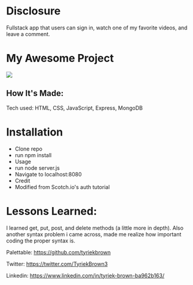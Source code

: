 # Disclosure
Fullstack app that users can sign in, watch one of my favorite videos, and leave a comment.

<h1>My Awesome Project</h1>


![](https://github.com/tyriekbrown/Disclosure/blob/master/fullstack-auth/public/img/disclosure-screenshot.PNG?raw=true)


<h2>How It's Made:</h2>
Tech used: HTML, CSS, JavaScript, Express, MongoDB



<h1>Installation</h1>
<ul><li>Clone repo</li>
  <li>run npm install</li>
  <li>Usage</li>
  <li>run node server.js</li>
  <li>Navigate to localhost:8080</li>
  <li>Credit</li>
  <li>Modified from Scotch.io's auth tutorial</li>
  </ul>

<h1>Lessons Learned:</h1>
I learned get, put, post, and delete methods (a little more in depth). Also another syntax problem i came across, made me realize how important coding the proper syntax is.


Palettable: https://github.com/tyriekbrown

Twitter: https://twitter.com/TyriekBrown3

Linkedin: https://www.linkedin.com/in/tyriek-brown-ba962b163/
